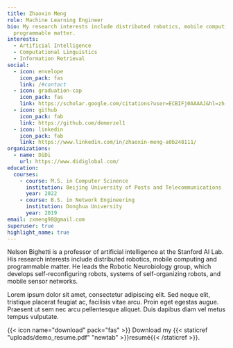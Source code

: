 ```yaml
---
title: Zhaoxin Meng
role: Machine Learning Engineer
bio: My research interests include distributed robotics, mobile computing and
  programmable matter.
interests:
  - Artificial Intelligence
  - Computational Linguistics
  - Information Retrieval
social:
  - icon: envelope
    icon_pack: fas
    link: /#contact
  - icon: graduation-cap
    icon_pack: fas
    link: https://scholar.google.com/citations?user=ECBIFj0AAAAJ&hl=zh-CN
  - icon: github
    icon_pack: fab
    link: https://github.com/demerzel1
  - icon: linkedin
    icon_pack: fab
    link: https://www.linkedin.com/in/zhaoxin-meng-a0b248111/
organizations:
  - name: DiDi
    url: https://www.didiglobal.com/
education:
  courses:
    - course: M.S. in Computer Scinence
      institution: Beijing University of Posts and Telecommunications
      year: 2022
    - course: B.S. in Network Engineering
      institution: Donghua University
      year: 2019
email: zxmeng98@gmail.com
superuser: true
highlight_name: true
---
```


Nelson Bighetti is a professor of artificial intelligence at the Stanford AI Lab. His research interests include distributed robotics, mobile computing and programmable matter. He leads the Robotic Neurobiology group, which develops self-reconfiguring robots, systems of self-organizing robots, and mobile sensor networks.

Lorem ipsum dolor sit amet, consectetur adipiscing elit. Sed neque elit, tristique placerat feugiat ac, facilisis vitae arcu. Proin eget egestas augue. Praesent ut sem nec arcu pellentesque aliquet. Duis dapibus diam vel metus tempus vulputate.

{{< icon name="download" pack="fas" >}} Download my {{< staticref "uploads/demo_resume.pdf" "newtab" >}}resumé{{< /staticref >}}.
